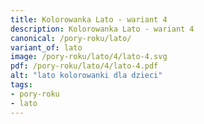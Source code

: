 ```yaml
---
title: Kolorowanka Lato - wariant 4
description: Kolorowanka Lato - wariant 4
canonical: /pory-roku/lato/
variant_of: lato
image: /pory-roku/lato/4/lato-4.svg
pdf: /pory-roku/lato/4/lato-4.pdf
alt: "lato kolorowanki dla dzieci"
tags:
- pory-roku
- lato
---
```

